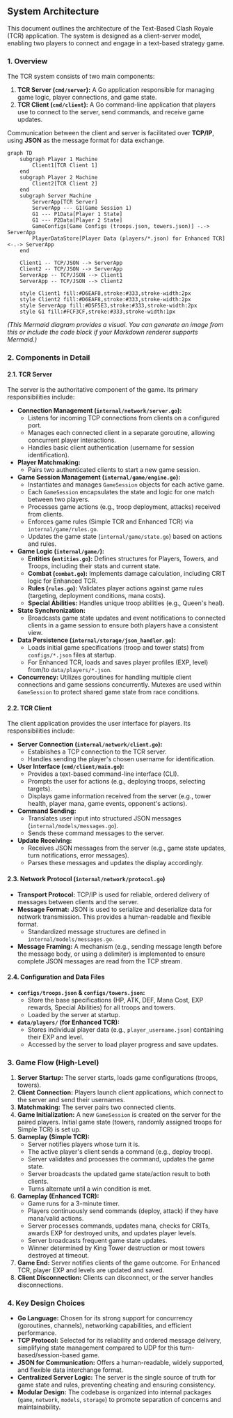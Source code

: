 ## System Architecture

This document outlines the architecture of the Text-Based Clash Royale (TCR) application. The system is designed as a client-server model, enabling two players to connect and engage in a text-based strategy game.

### 1. Overview

The TCR system consists of two main components:

1.  **TCR Server (`cmd/server`):** A Go application responsible for managing game logic, player connections, and game state.
2.  **TCR Client (`cmd/client`):** A Go command-line application that players use to connect to the server, send commands, and receive game updates.

Communication between the client and server is facilitated over **TCP/IP**, using **JSON** as the message format for data exchange.

```mermaid
graph TD
    subgraph Player 1 Machine
        Client1[TCR Client 1]
    end
    subgraph Player 2 Machine
        Client2[TCR Client 2]
    end
    subgraph Server Machine
        ServerApp[TCR Server]
        ServerApp --- G1(Game Session 1)
        G1 --- P1Data[Player 1 State]
        G1 --- P2Data[Player 2 State]
        GameConfigs[Game Configs (troops.json, towers.json)] -.-> ServerApp
        PlayerDataStore[Player Data (players/*.json) for Enhanced TCR] <-.-> ServerApp
    end

    Client1 -- TCP/JSON --> ServerApp
    Client2 -- TCP/JSON --> ServerApp
    ServerApp -- TCP/JSON --> Client1
    ServerApp -- TCP/JSON --> Client2

    style Client1 fill:#D6EAF8,stroke:#333,stroke-width:2px
    style Client2 fill:#D6EAF8,stroke:#333,stroke-width:2px
    style ServerApp fill:#D5F5E3,stroke:#333,stroke-width:2px
    style G1 fill:#FCF3CF,stroke:#333,stroke-width:1px
```

*(This Mermaid diagram provides a visual. You can generate an image from this or include the code block if your Markdown renderer supports Mermaid.)*

### 2. Components in Detail

#### 2.1. TCR Server

The server is the authoritative component of the game. Its primary responsibilities include:

*   **Connection Management (`internal/network/server.go`):**
    *   Listens for incoming TCP connections from clients on a configured port.
    *   Manages each connected client in a separate goroutine, allowing concurrent player interactions.
    *   Handles basic client authentication (username for session identification).
*   **Player Matchmaking:**
    *   Pairs two authenticated clients to start a new game session.
*   **Game Session Management (`internal/game/engine.go`):**
    *   Instantiates and manages `GameSession` objects for each active game.
    *   Each `GameSession` encapsulates the state and logic for one match between two players.
    *   Processes game actions (e.g., troop deployment, attacks) received from clients.
    *   Enforces game rules (Simple TCR and Enhanced TCR) via `internal/game/rules.go`.
    *   Updates the game state (`internal/game/state.go`) based on actions and rules.
*   **Game Logic (`internal/game/`):**
    *   **Entities (`entities.go`):** Defines structures for Players, Towers, and Troops, including their stats and current state.
    *   **Combat (`combat.go`):** Implements damage calculation, including CRIT logic for Enhanced TCR.
    *   **Rules (`rules.go`):** Validates player actions against game rules (targeting, deployment conditions, mana costs).
    *   **Special Abilities:** Handles unique troop abilities (e.g., Queen's heal).
*   **State Synchronization:**
    *   Broadcasts game state updates and event notifications to connected clients in a game session to ensure both players have a consistent view.
*   **Data Persistence (`internal/storage/json_handler.go`):**
    *   Loads initial game specifications (troop and tower stats) from `configs/*.json` files at startup.
    *   For Enhanced TCR, loads and saves player profiles (EXP, level) from/to `data/players/*.json`.
*   **Concurrency:** Utilizes goroutines for handling multiple client connections and game sessions concurrently. Mutexes are used within `GameSession` to protect shared game state from race conditions.

#### 2.2. TCR Client

The client application provides the user interface for players. Its responsibilities include:

*   **Server Connection (`internal/network/client.go`):**
    *   Establishes a TCP connection to the TCR server.
    *   Handles sending the player's chosen username for identification.
*   **User Interface (`cmd/client/main.go`):**
    *   Provides a text-based command-line interface (CLI).
    *   Prompts the user for actions (e.g., deploying troops, selecting targets).
    *   Displays game information received from the server (e.g., tower health, player mana, game events, opponent's actions).
*   **Command Sending:**
    *   Translates user input into structured JSON messages (`internal/models/messages.go`).
    *   Sends these command messages to the server.
*   **Update Receiving:**
    *   Receives JSON messages from the server (e.g., game state updates, turn notifications, error messages).
    *   Parses these messages and updates the display accordingly.

#### 2.3. Network Protocol (`internal/network/protocol.go`)

*   **Transport Protocol:** TCP/IP is used for reliable, ordered delivery of messages between clients and the server.
*   **Message Format:** JSON is used to serialize and deserialize data for network transmission. This provides a human-readable and flexible format.
    *   Standardized message structures are defined in `internal/models/messages.go`.
*   **Message Framing:** A mechanism (e.g., sending message length before the message body, or using a delimiter) is implemented to ensure complete JSON messages are read from the TCP stream.

#### 2.4. Configuration and Data Files

*   **`configs/troops.json` & `configs/towers.json`:**
    *   Store the base specifications (HP, ATK, DEF, Mana Cost, EXP rewards, Special Abilities) for all troops and towers.
    *   Loaded by the server at startup.
*   **`data/players/` (for Enhanced TCR):**
    *   Stores individual player data (e.g., `player_username.json`) containing their EXP and level.
    *   Accessed by the server to load player progress and save updates.

### 3. Game Flow (High-Level)

1.  **Server Startup:** The server starts, loads game configurations (troops, towers).
2.  **Client Connection:** Players launch client applications, which connect to the server and send their usernames.
3.  **Matchmaking:** The server pairs two connected clients.
4.  **Game Initialization:** A new `GameSession` is created on the server for the paired players. Initial game state (towers, randomly assigned troops for Simple TCR) is set up.
5.  **Gameplay (Simple TCR):**
    *   Server notifies players whose turn it is.
    *   The active player's client sends a command (e.g., deploy troop).
    *   Server validates and processes the command, updates the game state.
    *   Server broadcasts the updated game state/action result to both clients.
    *   Turns alternate until a win condition is met.
6.  **Gameplay (Enhanced TCR):**
    *   Game runs for a 3-minute timer.
    *   Players continuously send commands (deploy, attack) if they have mana/valid actions.
    *   Server processes commands, updates mana, checks for CRITs, awards EXP for destroyed units, and updates player levels.
    *   Server broadcasts frequent game state updates.
    *   Winner determined by King Tower destruction or most towers destroyed at timeout.
7.  **Game End:** Server notifies clients of the game outcome. For Enhanced TCR, player EXP and levels are updated and saved.
8.  **Client Disconnection:** Clients can disconnect, or the server handles disconnections.

### 4. Key Design Choices

*   **Go Language:** Chosen for its strong support for concurrency (goroutines, channels), networking capabilities, and efficient performance.
*   **TCP Protocol:** Selected for its reliability and ordered message delivery, simplifying state management compared to UDP for this turn-based/session-based game.
*   **JSON for Communication:** Offers a human-readable, widely supported, and flexible data interchange format.
*   **Centralized Server Logic:** The server is the single source of truth for game state and rules, preventing cheating and ensuring consistency.
*   **Modular Design:** The codebase is organized into internal packages (`game`, `network`, `models`, `storage`) to promote separation of concerns and maintainability.